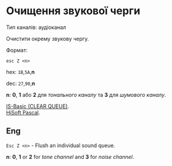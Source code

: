 # Очищення звукової черги

Тип каналів: аудіоканал

Очистити окрему звукову чергу.

Формат:

`esc Z <n>`

hex: `1B`,`5A`,**n**

dec: `27`,`90`,**n**


**n**: **0**, **1** або **2** для *тонального каналу* та **3** для *шумового каналу*.

[IS-Basic (CLEAR QUEUE)](../../is-basic_man-en/man_cs-clear.md).  
[HiSoft Pascal](../../hisoft-pascal-hpu/sound.hpu.md).

## Eng 

`Esc Z <n>` - Flush an individual sound queue.

**n**: **0**, **1** or **2** for *tone channel* and **3** for *noise channel*.